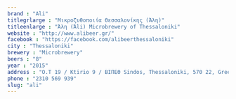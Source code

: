 ```yaml
---
brand : "Ali"
titlegrlarge : "Μικροζυθοποιία Θεσσαλονίκης (Άλη)"
titleenlarge : "Άλη (Άli) Microbrewery of Thessaloniki"
website : "http://www.alibeer.gr/"
facebook : "https://facebook.com/alibeerthessaloniki"
city : "Thessaloniki"
brewery : "Microbrewery"
beers : "8"
year : "2015"
address : "O.T 19 / Ktirio 9 / ΒΙΠΕΘ Sindos, Thessaloniki, 570 22, Greece"
phone : "2310 569 939"
slug: "ali"
---
```

